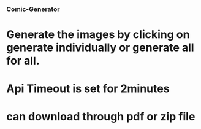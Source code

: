 ### Comic-Generator
# Generate the images by clicking on generate individually or generate all for all.
# Api Timeout is set for 2minutes
# can download through pdf or zip file